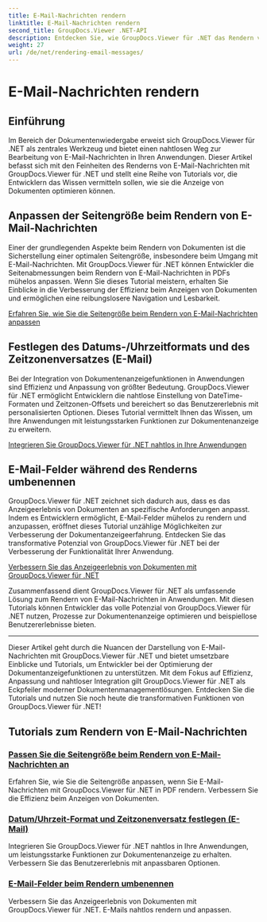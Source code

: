 ```yaml
---
title: E-Mail-Nachrichten rendern
linktitle: E-Mail-Nachrichten rendern
second_title: GroupDocs.Viewer .NET-API
description: Entdecken Sie, wie GroupDocs.Viewer für .NET das Rendern von E-Mail-Nachrichten in PDFs vereinfacht. Erfahren Sie, wie Sie die Seitengröße anpassen, das DateTime-Format festlegen und Felder effizient umbenennen.
weight: 27
url: /de/net/rendering-email-messages/
---
```


# E-Mail-Nachrichten rendern

## Einführung

Im Bereich der Dokumentenwiedergabe erweist sich GroupDocs.Viewer für .NET als zentrales Werkzeug und bietet einen nahtlosen Weg zur Bearbeitung von E-Mail-Nachrichten in Ihren Anwendungen. Dieser Artikel befasst sich mit den Feinheiten des Renderns von E-Mail-Nachrichten mit GroupDocs.Viewer für .NET und stellt eine Reihe von Tutorials vor, die Entwicklern das Wissen vermitteln sollen, wie sie die Anzeige von Dokumenten optimieren können.

## Anpassen der Seitengröße beim Rendern von E-Mail-Nachrichten

Einer der grundlegenden Aspekte beim Rendern von Dokumenten ist die Sicherstellung einer optimalen Seitengröße, insbesondere beim Umgang mit E-Mail-Nachrichten. Mit GroupDocs.Viewer für .NET können Entwickler die Seitenabmessungen beim Rendern von E-Mail-Nachrichten in PDFs mühelos anpassen. Wenn Sie dieses Tutorial meistern, erhalten Sie Einblicke in die Verbesserung der Effizienz beim Anzeigen von Dokumenten und ermöglichen eine reibungslosere Navigation und Lesbarkeit.

[Erfahren Sie, wie Sie die Seitengröße beim Rendern von E-Mail-Nachrichten anpassen](./adjust-page-size-email/)

## Festlegen des Datums-/Uhrzeitformats und des Zeitzonenversatzes (E-Mail)

Bei der Integration von Dokumentenanzeigefunktionen in Anwendungen sind Effizienz und Anpassung von größter Bedeutung. GroupDocs.Viewer für .NET ermöglicht Entwicklern die nahtlose Einstellung von DateTime-Formaten und Zeitzonen-Offsets und bereichert so das Benutzererlebnis mit personalisierten Optionen. Dieses Tutorial vermittelt Ihnen das Wissen, um Ihre Anwendungen mit leistungsstarken Funktionen zur Dokumentenanzeige zu erweitern.

[Integrieren Sie GroupDocs.Viewer für .NET nahtlos in Ihre Anwendungen](./set-date-time-format-offset-email/)

## E-Mail-Felder während des Renderns umbenennen

GroupDocs.Viewer für .NET zeichnet sich dadurch aus, dass es das Anzeigeerlebnis von Dokumenten an spezifische Anforderungen anpasst. Indem es Entwicklern ermöglicht, E-Mail-Felder mühelos zu rendern und anzupassen, eröffnet dieses Tutorial unzählige Möglichkeiten zur Verbesserung der Dokumentanzeigeerfahrung. Entdecken Sie das transformative Potenzial von GroupDocs.Viewer für .NET bei der Verbesserung der Funktionalität Ihrer Anwendung.

[Verbessern Sie das Anzeigeerlebnis von Dokumenten mit GroupDocs.Viewer für .NET](./rename-email-fields/)

Zusammenfassend dient GroupDocs.Viewer für .NET als umfassende Lösung zum Rendern von E-Mail-Nachrichten in Anwendungen. Mit diesen Tutorials können Entwickler das volle Potenzial von GroupDocs.Viewer für .NET nutzen, Prozesse zur Dokumentenanzeige optimieren und beispiellose Benutzererlebnisse bieten.

--- 

Dieser Artikel geht durch die Nuancen der Darstellung von E-Mail-Nachrichten mit GroupDocs.Viewer für .NET und bietet umsetzbare Einblicke und Tutorials, um Entwickler bei der Optimierung der Dokumentanzeigefunktionen zu unterstützen. Mit dem Fokus auf Effizienz, Anpassung und nahtloser Integration gilt GroupDocs.Viewer für .NET als Eckpfeiler moderner Dokumentenmanagementlösungen. Entdecken Sie die Tutorials und nutzen Sie noch heute die transformativen Funktionen von GroupDocs.Viewer für .NET!
## Tutorials zum Rendern von E-Mail-Nachrichten
### [Passen Sie die Seitengröße beim Rendern von E-Mail-Nachrichten an](./adjust-page-size-email/)
Erfahren Sie, wie Sie die Seitengröße anpassen, wenn Sie E-Mail-Nachrichten mit GroupDocs.Viewer für .NET in PDF rendern. Verbessern Sie die Effizienz beim Anzeigen von Dokumenten.
### [Datum/Uhrzeit-Format und Zeitzonenversatz festlegen (E-Mail)](./set-date-time-format-offset-email/)
Integrieren Sie GroupDocs.Viewer für .NET nahtlos in Ihre Anwendungen, um leistungsstarke Funktionen zur Dokumentenanzeige zu erhalten. Verbessern Sie das Benutzererlebnis mit anpassbaren Optionen.
### [E-Mail-Felder beim Rendern umbenennen](./rename-email-fields/)
Verbessern Sie das Anzeigeerlebnis von Dokumenten mit GroupDocs.Viewer für .NET. E-Mails nahtlos rendern und anpassen.
